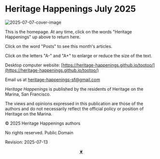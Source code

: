 # Heritage Happenings July 2025

![2025-07-07-cover-image]( https://heritage-happenings.github.io/Blog/2025/07/2025-07-07-cover-image.png )

This is the homepage. At any time, click on the words "Heritage Happenings" up above to return here.

Click on the word "Posts" to see this month's articles.

Click on the letters "A-" and "A+" to enlarge or reduce the size of the text.

Desktop computer website: [https://heritage-happenings.github.io/tootoo/](https://heritage-happenings.github.io/tootoo/)

Email us at [heritage-happenings-sf@gmail.com](mailto:heritage-happenings-sf@gmail.com)

_Heritage Happenings_ is published by the residents of Heritage on the Marina, San Francisco.

The views and opinions expressed in this publication are those of the authors and do not necessarily reflect the official policy or position of Heritage on the Marina.

&copy; 2025 Heritage Happenings authors

No rights reserved. Public Domain

Revision: 2025-07-13

<center title="Hello! Click me to go up to the top"><a class="aDingbat" href="javascript:window.scrollTo(0,0);"> ❦ </a></center>
